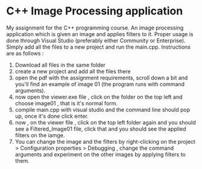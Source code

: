 # C++ Image Processing application
My assignment for the C++ programming course. An image processing application which is given an image and applies filters to it.
Proper usage is done through Visual Studio (preferably either Community or Enterprise).
Simply add all the files to a new project and run the main.cpp. Instructions are as follows : 
1. Download all files in the same folder
2. create a new project and add all the files there
3. open the pdf with the assignment requirements, scroll down a bit and you'll find an example of image 01 (the program runs with command arguments).
4. now open the viewer.exe file , click on the folder on the top left and choose image01 , that is it's normal form.
5. compile main.cpp with visual studio and the command line should pop up, once it's done click enter.
6. now , on the viewer file , click on the top left folder again and you should see a Filtered_Image01 file, click that and you should see the applied filters on the iamge.
7. You can change the image and the filters by right-clicking on the project > Configuration properties > Debugging , change the command arguments and experiment on the other images by applying filters to them.
